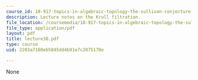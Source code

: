 ```yaml
---
course_id: 18-917-topics-in-algebraic-topology-the-sullivan-conjecture-fall-2007
description: Lecture notes on the Krull filtration.
file_location: /coursemedia/18-917-topics-in-algebraic-topology-the-sullivan-conjecture-fall-2007/2203a7160eb5845dd4b91e7c2075170e_lecture38.pdf
file_type: application/pdf
layout: pdf
title: lecture38.pdf
type: course
uid: 2203a7160eb5845dd4b91e7c2075170e

---
```

None